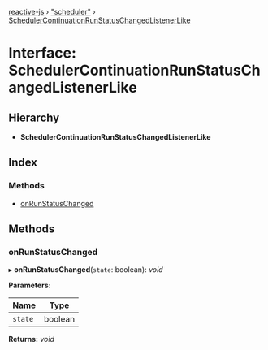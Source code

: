 [reactive-js](../README.md) › ["scheduler"](../modules/_scheduler_.md) › [SchedulerContinuationRunStatusChangedListenerLike](_scheduler_.schedulercontinuationrunstatuschangedlistenerlike.md)

# Interface: SchedulerContinuationRunStatusChangedListenerLike

## Hierarchy

* **SchedulerContinuationRunStatusChangedListenerLike**

## Index

### Methods

* [onRunStatusChanged](_scheduler_.schedulercontinuationrunstatuschangedlistenerlike.md#onrunstatuschanged)

## Methods

###  onRunStatusChanged

▸ **onRunStatusChanged**(`state`: boolean): *void*

**Parameters:**

Name | Type |
------ | ------ |
`state` | boolean |

**Returns:** *void*
